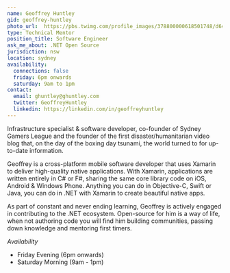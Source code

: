 ```yaml
---
name: Geoffrey Huntley
gid: geoffrey-huntley
photo_url:  https://pbs.twimg.com/profile_images/378800000618501748/d64afcc1e67c486cfd53bede43faf870.jpeg
type: Technical Mentor
position_title: Software Engineer
ask_me_about: .NET Open Source
jurisdiction: nsw
location: sydney
availability:
  connections: false
  friday: 6pm onwards
  saturday: 9am to 1pm
contact:
  email: ghuntley@ghuntley.com
  twitter: GeoffreyHuntley
  linkedin: https://linkedin.com/in/geoffreyhuntley
---
```


Infrastructure specialist & software developer, co-founder of Sydney Gamers League and the founder of the first disaster/humanitarian video blog that, on the day of the boxing day tsunami, the world turned to for up-to-date information.

Geoffrey is a cross-platform mobile software developer that uses Xamarin to deliver high-quality native applications. With Xamarin, applications are written entirely in C# or F#, sharing the same core library code on iOS, Android & Windows Phone. Anything you can do in Objective-C, Swift or Java, you can do in .NET with Xamarin to create beautiful native apps.

As part of constant and never ending learning, Geoffrey is actively engaged in contributing to the .NET ecosystem. Open-source for him is a way of life, when not authoring code you will find him building communities, passing down knowledge and mentoring first timers.

_Availability_

+ Friday Evening (6pm onwards)
+ Saturday Morning (9am - 1pm)